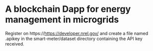 # A blockchain Dapp for energy management in microgrids

Register on https://https://developer.nrel.gov/ and create a file named .apikey in the smart-meter/dataset directory containing the API key received.